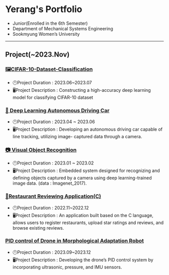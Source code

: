 # Yerang's Portfolio
- Junior(Enrolled in the 6th Semester)
- Department of Mechanical Systems Engineering
- Sookmyung Women’s University

---
## Project(~2023.Nov)

### [🖼️CIFAR-10-Dataset-Classification](https://github.com/yelangsung/CIFAR-10-Dataset-Classification.git)
- 🕛Project Duration : 2023.06~2023.07
- 🖥️Project Description : Constructing a high-accuracy deep learning model for classifying CIFAR-10 dataset

### [🚗 Deep Learning Autonomous Driving Car](https://github.com/yelangsung/Deep-Learning-Autonomous-Driving-Car.git)
- 🕛Project Duration : 2023.04 ~ 2023.06
- 🖥️Project Description : Developing an autonomous driving car capable of line tracking, utilizing image- captured data through a camera.

### [📷 Visual Object Recognition](https://github.com/yelangsung/Visual-Object-Recognition-Program.git)
- 🕛Project Duration : 2023.01 ~ 2023.02
- 🖥️Project Description : Embedded system designed for recognizing and defining objects captured by a camera using deep learning-trained image data. (data : Imagenet_2017).

### [🍴Restaurant Reviewing Application(C)](https://github.com/yelangsung/Restaurant-Reviewing-Program-.git)
- 🕛Project Duration : 2022.11~2022.12
- 🖥️Project Description : An application built based on the C language, allows users to register restaurants, upload star ratings and reviews, and browse existing reviews.

### [PID control of Drone in Morphological Adaptation Robot](https://github.com/yelangsung/Drone-s-PID.git)
- 🕛Project Duration : 2023.09~2023.12
- 🖥️Project Description : Developing the drone’s PID control system by incorporating ultrasonic, pressure, and IMU sensors.
  
